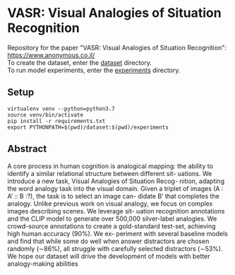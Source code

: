 # VASR: Visual Analogies of Situation Recognition

Repository for the paper "VASR: Visual Analogies of Situation Recognition": https://www.anonymous.co.il/  
To create the dataset, enter the [dataset](dataset) directory.  
To run model experiments, enter the [experiments](experiments) directory.

## Setup
```
virtualenv venv --python=python3.7  
source venv/bin/activate
pip install -r requirements.txt
export PYTHONPATH=$(pwd)/dataset:$(pwd)/experiments
```

## Abstract
A core process in human cognition is analogical mapping:
the ability to identify a similar relational structure between different sit-
uations. We introduce a new task, Visual Analogies of Situation Recog-
nition, adapting the word analogy task into the visual domain. Given
a triplet of images (A : A’ :: B :?), the task is to select an image can-
didate B’ that completes the analogy. Unlike previous work on visual
analogy, we focus on complex images describing scenes. We leverage sit-
uation recognition annotations and the CLIP model to generate over
500,000 silver-label analogies. We crowd-source annotations to create
a gold-standard test-set, achieving high human accuracy (90%). We ex-
periment with several baseline models and find that while some do well
when answer distractors are chosen randomly (∼86%), all struggle with
carefully selected distractors (∼53%). We hope our dataset will drive the
development of models with better analogy-making abilities
